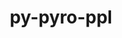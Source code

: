 ---
title: "py-pyro-ppl"
layout: cache
categories: [package, develop]
meta: {"compilers": ["apple-clang@=16.0.0", "gcc@=13.2.0"], "num_specs": 35, "num_specs_by_stack": {"ml-darwin-aarch64-mps": 4, "ml-linux-aarch64-cpu": 8, "ml-linux-aarch64-cuda": 7, "ml-linux-x86_64-cpu": 8, "ml-linux-x86_64-cuda": 8, "root": 35}, "oss": ["sequoia", "ubuntu24.04"], "platforms": ["darwin", "linux"], "stacks": ["ml-darwin-aarch64-mps", "ml-linux-aarch64-cpu", "ml-linux-aarch64-cuda", "ml-linux-x86_64-cpu", "ml-linux-x86_64-cuda", "root"], "targets": ["aarch64", "x86_64_v3"], "versions": ["1.8.4"]}
spec_details: [{"compiler": "gcc@=13.2.0", "hash": "2ecafuhh46knk2bmjkcoj6tw2lkvvlrc", "os": "ubuntu24.04", "platform": "linux", "size": "-", "stacks": ["ml-linux-aarch64-cuda", "root"], "target": "aarch64", "variants": ["build_system=python_pip"], "versions": ["1.8.4"]}, {"compiler": "gcc@=13.2.0", "hash": "2exbc2tnzywt5fngx2gh4jzzuaj7vadx", "os": "ubuntu24.04", "platform": "linux", "size": "-", "stacks": ["ml-linux-x86_64-cpu", "root"], "target": "x86_64_v3", "variants": ["build_system=python_pip"], "versions": ["1.8.4"]}, {"compiler": "apple-clang@=16.0.0", "hash": "2qk37udrwepnh4qchidou6h2dvltkjc2", "os": "sequoia", "platform": "darwin", "size": "-", "stacks": ["ml-darwin-aarch64-mps", "root"], "target": "aarch64", "variants": ["build_system=python_pip"], "versions": ["1.8.4"]}, {"compiler": "gcc@=13.2.0", "hash": "3dgkpgmwrrorprpip2o2it73bbh6imdc", "os": "ubuntu24.04", "platform": "linux", "size": "-", "stacks": ["ml-linux-aarch64-cpu", "root"], "target": "aarch64", "variants": ["build_system=python_pip"], "versions": ["1.8.4"]}, {"compiler": "gcc@=13.2.0", "hash": "5ump3kkmlmgf3h27sixgjefyis5a5sau", "os": "ubuntu24.04", "platform": "linux", "size": "-", "stacks": ["ml-linux-aarch64-cuda", "root"], "target": "aarch64", "variants": ["build_system=python_pip"], "versions": ["1.8.4"]}, {"compiler": "gcc@=13.2.0", "hash": "62bx7udoqqrjdtvindxvgqi62urto6cx", "os": "ubuntu24.04", "platform": "linux", "size": "-", "stacks": ["ml-linux-aarch64-cpu", "root"], "target": "aarch64", "variants": ["build_system=python_pip"], "versions": ["1.8.4"]}, {"compiler": "gcc@=13.2.0", "hash": "bdx5b5bspdjtfkfov7hhhejj2iij5juc", "os": "ubuntu24.04", "platform": "linux", "size": "-", "stacks": ["ml-linux-aarch64-cuda", "root"], "target": "aarch64", "variants": ["build_system=python_pip"], "versions": ["1.8.4"]}, {"compiler": "gcc@=13.2.0", "hash": "crki37pfulvliqiw76r4hfuayab6p62a", "os": "ubuntu24.04", "platform": "linux", "size": "-", "stacks": ["ml-linux-aarch64-cpu", "root"], "target": "aarch64", "variants": ["build_system=python_pip"], "versions": ["1.8.4"]}, {"compiler": "gcc@=13.2.0", "hash": "cxkbcwvt6x67ww7za274x3enuldc7p2a", "os": "ubuntu24.04", "platform": "linux", "size": "-", "stacks": ["ml-linux-x86_64-cuda", "root"], "target": "x86_64_v3", "variants": ["build_system=python_pip"], "versions": ["1.8.4"]}, {"compiler": "gcc@=13.2.0", "hash": "e27cl77qqvnlars2biuitobwf3sebzy3", "os": "ubuntu24.04", "platform": "linux", "size": "-", "stacks": ["ml-linux-aarch64-cuda", "root"], "target": "aarch64", "variants": ["build_system=python_pip"], "versions": ["1.8.4"]}, {"compiler": "gcc@=13.2.0", "hash": "e2ab4tsgiiqlu44uu3nt7llnbxri5jdv", "os": "ubuntu24.04", "platform": "linux", "size": "-", "stacks": ["ml-linux-x86_64-cuda", "root"], "target": "x86_64_v3", "variants": ["build_system=python_pip"], "versions": ["1.8.4"]}, {"compiler": "gcc@=13.2.0", "hash": "e7x4faxj2cltoay6kyhievzwcgokoe3h", "os": "ubuntu24.04", "platform": "linux", "size": "-", "stacks": ["ml-linux-aarch64-cpu", "root"], "target": "aarch64", "variants": ["build_system=python_pip"], "versions": ["1.8.4"]}, {"compiler": "apple-clang@=16.0.0", "hash": "f3nvqvqxt3g2mcir6giczovxm3u6kdiz", "os": "sequoia", "platform": "darwin", "size": "-", "stacks": ["ml-darwin-aarch64-mps", "root"], "target": "aarch64", "variants": ["build_system=python_pip"], "versions": ["1.8.4"]}, {"compiler": "gcc@=13.2.0", "hash": "fxlkzfikhfimddremdvfuhuimo3po3ps", "os": "ubuntu24.04", "platform": "linux", "size": "-", "stacks": ["ml-linux-x86_64-cpu", "root"], "target": "x86_64_v3", "variants": ["build_system=python_pip"], "versions": ["1.8.4"]}, {"compiler": "gcc@=13.2.0", "hash": "g7gk4s7pnoixt6mqo2kghvqqyzs66bnh", "os": "ubuntu24.04", "platform": "linux", "size": "-", "stacks": ["ml-linux-x86_64-cpu", "root"], "target": "x86_64_v3", "variants": ["build_system=python_pip"], "versions": ["1.8.4"]}, {"compiler": "gcc@=13.2.0", "hash": "g7tw2u3whmlujejijnxdqvp223wppxgm", "os": "ubuntu24.04", "platform": "linux", "size": "-", "stacks": ["ml-linux-x86_64-cuda", "root"], "target": "x86_64_v3", "variants": ["build_system=python_pip"], "versions": ["1.8.4"]}, {"compiler": "gcc@=13.2.0", "hash": "h5atyaatpbnktlwoyhsn6kmkcbjlrw7l", "os": "ubuntu24.04", "platform": "linux", "size": "-", "stacks": ["ml-linux-aarch64-cpu", "root"], "target": "aarch64", "variants": ["build_system=python_pip"], "versions": ["1.8.4"]}, {"compiler": "gcc@=13.2.0", "hash": "h5sn57zdw454luxpszbe4axvqu625imv", "os": "ubuntu24.04", "platform": "linux", "size": "-", "stacks": ["ml-linux-x86_64-cuda", "root"], "target": "x86_64_v3", "variants": ["build_system=python_pip"], "versions": ["1.8.4"]}, {"compiler": "apple-clang@=16.0.0", "hash": "j6voir5cecogr3n53ooyuacqg5rttbu7", "os": "sequoia", "platform": "darwin", "size": "-", "stacks": ["ml-darwin-aarch64-mps", "root"], "target": "aarch64", "variants": ["build_system=python_pip"], "versions": ["1.8.4"]}, {"compiler": "gcc@=13.2.0", "hash": "jakkfitf2ewb37kgysfeogr2git7g5xv", "os": "ubuntu24.04", "platform": "linux", "size": "-", "stacks": ["ml-linux-x86_64-cpu", "root"], "target": "x86_64_v3", "variants": ["build_system=python_pip"], "versions": ["1.8.4"]}, {"compiler": "gcc@=13.2.0", "hash": "jcvzcdag7q6ot5veg75xnbhcbsjvossa", "os": "ubuntu24.04", "platform": "linux", "size": "-", "stacks": ["ml-linux-aarch64-cpu", "root"], "target": "aarch64", "variants": ["build_system=python_pip"], "versions": ["1.8.4"]}, {"compiler": "apple-clang@=16.0.0", "hash": "kh4gazrfijc57ho2mryv6nlzfbwg2gbo", "os": "sequoia", "platform": "darwin", "size": "-", "stacks": ["ml-darwin-aarch64-mps", "root"], "target": "aarch64", "variants": ["build_system=python_pip"], "versions": ["1.8.4"]}, {"compiler": "gcc@=13.2.0", "hash": "kxnsodxqdexchrdtejjlx5ujdi3e34l5", "os": "ubuntu24.04", "platform": "linux", "size": "-", "stacks": ["ml-linux-aarch64-cuda", "root"], "target": "aarch64", "variants": ["build_system=python_pip"], "versions": ["1.8.4"]}, {"compiler": "gcc@=13.2.0", "hash": "l6ldms7k76rf37qgcfleneobmy6hnxx4", "os": "ubuntu24.04", "platform": "linux", "size": "-", "stacks": ["ml-linux-aarch64-cuda", "root"], "target": "aarch64", "variants": ["build_system=python_pip"], "versions": ["1.8.4"]}, {"compiler": "gcc@=13.2.0", "hash": "m2u3x2jz7adamljwnzewxjvnmknpbwcm", "os": "ubuntu24.04", "platform": "linux", "size": "-", "stacks": ["ml-linux-x86_64-cuda", "root"], "target": "x86_64_v3", "variants": ["build_system=python_pip"], "versions": ["1.8.4"]}, {"compiler": "gcc@=13.2.0", "hash": "mqkrkx5ev3raniiyjcaui7n5pvmxniq7", "os": "ubuntu24.04", "platform": "linux", "size": "-", "stacks": ["ml-linux-aarch64-cpu", "root"], "target": "aarch64", "variants": ["build_system=python_pip"], "versions": ["1.8.4"]}, {"compiler": "gcc@=13.2.0", "hash": "nkxvbnpmj4pbjqh44dvy5tje5pglaiec", "os": "ubuntu24.04", "platform": "linux", "size": "-", "stacks": ["ml-linux-x86_64-cuda", "root"], "target": "x86_64_v3", "variants": ["build_system=python_pip"], "versions": ["1.8.4"]}, {"compiler": "gcc@=13.2.0", "hash": "nq4wcyh6hyu6uefqm765wvsj3gxdxvb3", "os": "ubuntu24.04", "platform": "linux", "size": "-", "stacks": ["ml-linux-x86_64-cpu", "root"], "target": "x86_64_v3", "variants": ["build_system=python_pip"], "versions": ["1.8.4"]}, {"compiler": "gcc@=13.2.0", "hash": "nywmdk2lit34qhdbo7vapwuv5zd3xy3b", "os": "ubuntu24.04", "platform": "linux", "size": "-", "stacks": ["ml-linux-aarch64-cuda", "root"], "target": "aarch64", "variants": ["build_system=python_pip"], "versions": ["1.8.4"]}, {"compiler": "gcc@=13.2.0", "hash": "oskhlb6ifkd46nnwc32j4ufemdi6p4ym", "os": "ubuntu24.04", "platform": "linux", "size": "-", "stacks": ["ml-linux-x86_64-cpu", "root"], "target": "x86_64_v3", "variants": ["build_system=python_pip"], "versions": ["1.8.4"]}, {"compiler": "gcc@=13.2.0", "hash": "pbyxevrxbmstgpifdaor6uqohlo6lfti", "os": "ubuntu24.04", "platform": "linux", "size": "-", "stacks": ["ml-linux-x86_64-cuda", "root"], "target": "x86_64_v3", "variants": ["build_system=python_pip"], "versions": ["1.8.4"]}, {"compiler": "gcc@=13.2.0", "hash": "qo26cekbropckkix7mwvcwphfykojwkh", "os": "ubuntu24.04", "platform": "linux", "size": "-", "stacks": ["ml-linux-x86_64-cpu", "root"], "target": "x86_64_v3", "variants": ["build_system=python_pip"], "versions": ["1.8.4"]}, {"compiler": "gcc@=13.2.0", "hash": "tive4p52zjxrkdgj5fbdm3x7p72nonsx", "os": "ubuntu24.04", "platform": "linux", "size": "-", "stacks": ["ml-linux-aarch64-cpu", "root"], "target": "aarch64", "variants": ["build_system=python_pip"], "versions": ["1.8.4"]}, {"compiler": "gcc@=13.2.0", "hash": "tunc7owbdr4asjieuvxvwcv7xxxdtvzn", "os": "ubuntu24.04", "platform": "linux", "size": "-", "stacks": ["ml-linux-x86_64-cuda", "root"], "target": "x86_64_v3", "variants": ["build_system=python_pip"], "versions": ["1.8.4"]}, {"compiler": "gcc@=13.2.0", "hash": "wl6dcpqk3xws24n24ipblafyqlaxsqnh", "os": "ubuntu24.04", "platform": "linux", "size": "-", "stacks": ["ml-linux-x86_64-cpu", "root"], "target": "x86_64_v3", "variants": ["build_system=python_pip"], "versions": ["1.8.4"]}]
---